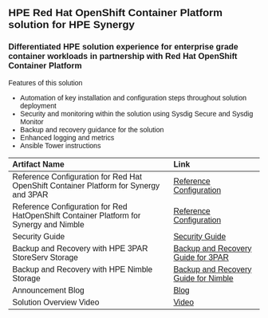 <span style="font-family: Arial">

## HPE Red Hat OpenShift Container Platform solution for HPE Synergy
###  Differentiated HPE solution experience for enterprise grade container workloads in partnership with Red Hat OpenShift Container Platform

Features of this solution

-  Automation of key installation and configuration  steps throughout solution deployment
-  Security and monitoring within the solution using Sysdig Secure and Sysdig Monitor
-  Backup and recovery guidance for the solution
-  Enhanced logging and metrics
-  Ansible Tower instructions

| Artifact Name  | Link  |
|:--- |:---|
| Reference Configuration for Red Hat OpenShift Container Platform for Synergy and 3PAR | [Reference Configuration](https://h20195.www2.hpe.com/v2/getdocument.aspx?docname=a00056102enw) |
| Reference Configuration for Red HatOpenShift Container Platform for Synergy and Nimble | [Reference Configuration](https://h20195.www2.hpe.com/V2/GetDocument.aspx?docname=a00056101enw) |
| Security Guide | [Security Guide](https://github.com/HewlettPackard/hpe-solutions-openshift/tree/master/synergy/scalable/security) |
| Backup and Recovery with HPE 3PAR StoreServ Storage | [Backup and Recovery Guide for 3PAR](https://github.com/HewlettPackard/hpe-solutions-openshift/tree/master/synergy/scalable/backup_and_recovery/ocp-3par) |
| Backup and Recovery with HPE Nimble Storage | [Backup and Recovery Guide for Nimble](https://github.com/HewlettPackard/hpe-solutions-openshift/tree/master/synergy/scalable/backup_and_recovery/ocp-3par) |
| Announcement Blog | [Blog](https://community.hpe.com/t5/Infrastructure-Insights/Automate-and-scale-Red-Hat-OpenShift-deployment-with-HPE-Synergy/ba-p/7044580) |
| Solution Overview Video | [Video](https://h22168.www2.hpe.com/videos/redhat/OpenShift_on_Synergy.mp4)|





